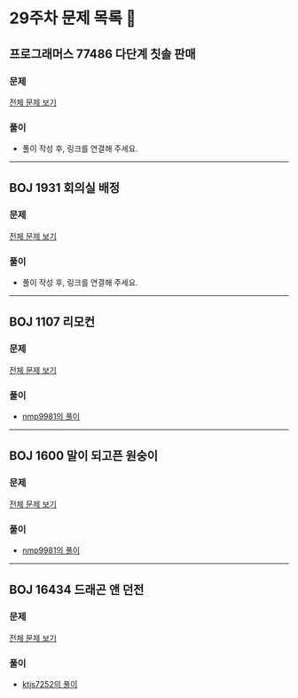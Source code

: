 # 29주차 문제 목록 📝
## 프로그래머스 77486 다단계 칫솔 판매
### 문제
[전체 문제 보기](https://programmers.co.kr/learn/courses/30/lessons/77486)

### 풀이
- 풀이 작성 후, 링크를 연결해 주세요.
___
## BOJ 1931 회의실 배정
### 문제
[전체 문제 보기](https://www.acmicpc.net/problem/1931)

### 풀이
- 풀이 작성 후, 링크를 연결해 주세요.

___
## BOJ 1107 리모컨
### 문제
[전체 문제 보기](https://www.acmicpc.net/problem/1107)

### 풀이
- [nmp9981의 풀이](https://blog.naver.com/tybnasgo/222695393730)

___
## BOJ 1600 말이 되고픈 원숭이
### 문제
[전체 문제 보기](https://www.acmicpc.net/problem/1600)

### 풀이
- [nmp9981의 풀이](https://blog.naver.com/tybnasgo/222745901663)

___
## BOJ 16434 드래곤 앤 던전
### 문제
[전체 문제 보기](https://www.acmicpc.net/problem/16434)

### 풀이
- [ktjs7252의 풀이](https://github.com/SolveGuys/AlgorithmStudy/blob/master/29week/ktjs7252/boj16434.md)
